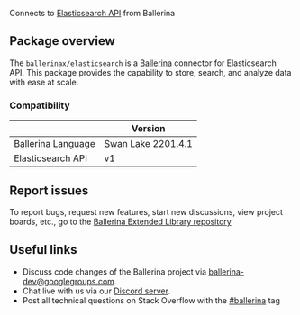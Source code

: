 Connects to [Elasticsearch API](https://www.elastic.co/elasticsearch/) from Ballerina

## Package overview
The `ballerinax/elasticsearch` is a [Ballerina](https://ballerina.io/) connector for Elasticsearch API. This package provides the capability to store, search, and analyze data with ease at scale.

### Compatibility
|                    | Version          |
|--------------------|------------------|
| Ballerina Language | Swan Lake 2201.4.1 |
| Elasticsearch API  | v1               |

## Report issues
To report bugs, request new features, start new discussions, view project boards, etc., go to the [Ballerina Extended Library repository](https://github.com/ballerina-platform/ballerina-extended-library)

## Useful links
- Discuss code changes of the Ballerina project via [ballerina-dev@googlegroups.com](mailto:ballerina-dev@googlegroups.com).
- Chat live with us via our [Discord server](https://discord.gg/ballerinalang).
- Post all technical questions on Stack Overflow with the [#ballerina](https://stackoverflow.com/questions/tagged/ballerina) tag
